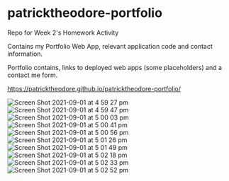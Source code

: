 # patricktheodore-portfolio
Repo for Week 2's Homework Activity

Contains my Portfolio Web App, relevant application code and contact information. 

Portfolio contains, links to deployed web apps (some placeholders) and a contact me form. 

https://patricktheodore.github.io/patricktheodore-portfolio/

![Screen Shot 2021-09-01 at 4 59 27 pm](https://user-images.githubusercontent.com/81402349/131644479-6e7a4271-2f7c-462f-b222-9014aa03a49b.png)
![Screen Shot 2021-09-01 at 4 59 47 pm](https://user-images.githubusercontent.com/81402349/131644478-c716b3c2-a5d5-43c4-b5c3-a30426c2b7eb.png)
![Screen Shot 2021-09-01 at 5 00 03 pm](https://user-images.githubusercontent.com/81402349/131644474-9e352806-97c7-40d8-8d39-404fce2247d1.png)
![Screen Shot 2021-09-01 at 5 00 41 pm](https://user-images.githubusercontent.com/81402349/131644470-877109c1-3b21-42ae-bada-245ea2c6d686.png)
![Screen Shot 2021-09-01 at 5 00 56 pm](https://user-images.githubusercontent.com/81402349/131644467-8d7f1c43-a27c-48b5-aed7-a94f97e3a729.png)
![Screen Shot 2021-09-01 at 5 01 26 pm](https://user-images.githubusercontent.com/81402349/131644462-10851237-7444-400b-b39e-c7cdd474da54.png)
![Screen Shot 2021-09-01 at 5 01 49 pm](https://user-images.githubusercontent.com/81402349/131644459-117a635d-da21-4d84-a406-38c5334ea330.png)
![Screen Shot 2021-09-01 at 5 02 18 pm](https://user-images.githubusercontent.com/81402349/131644454-ed8f9dee-a28e-44ff-8282-2f114086d3c8.png)
![Screen Shot 2021-09-01 at 5 02 33 pm](https://user-images.githubusercontent.com/81402349/131644447-ed197297-b3c4-43a8-8c30-1100db2c70c4.png)
![Screen Shot 2021-09-01 at 5 02 52 pm](https://user-images.githubusercontent.com/81402349/131644440-db2de308-e162-432d-9fde-95200120d009.png)







